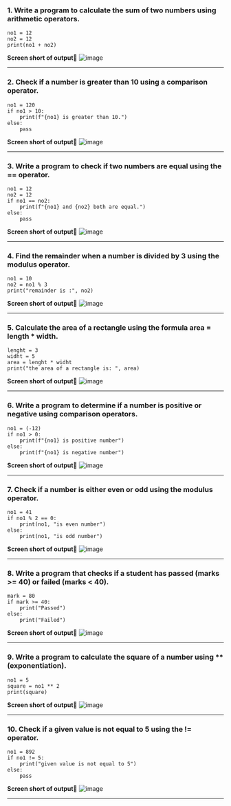 <h3>1. Write a program to calculate the sum of two numbers using arithmetic operators.</h3>

```
no1 = 12
no2 = 12
print(no1 + no2)
```

**Screen short of output📝**
![image](https://github.com/user-attachments/assets/ab313650-f135-402e-b5d4-e7168a4fddc5)

---

<h3>2. Check if a number is greater than 10 using a comparison operator.</h3>

```
no1 = 120
if no1 > 10:
    print(f"{no1} is greater than 10.")
else:
    pass
```

**Screen short of output📝**
![image](https://github.com/user-attachments/assets/43260cc2-8430-4ee8-b7f8-72050bb98533)

---

<h3>3. Write a program to check if two numbers are equal using the == operator.</h3>

```
no1 = 12
no2 = 12
if no1 == no2:
    print(f"{no1} and {no2} both are equal.")
else:
    pass
```

**Screen short of output📝**
![image](https://github.com/user-attachments/assets/1f3fb572-004a-472b-83aa-7f2da511a99e)

---

<h3>4. Find the remainder when a number is divided by 3 using the modulus operator. </h3>

```
no1 = 10
no2 = no1 % 3
print("remainder is :", no2)
```

**Screen short of output📝**
![image](https://github.com/user-attachments/assets/5a7ee9ea-5c80-4559-b84c-9b8cd1df4c71)

---

<h3>5. Calculate the area of a rectangle using the formula area = length * width.</h3>

```
lenght = 3
widht = 5
area = lenght * widht
print("the area of a rectangle is: ", area)
```

**Screen short of output📝**
![image](https://github.com/user-attachments/assets/e5a150c4-30a2-4bb2-b991-77267a814d50)

---

<h3>6. Write a program to determine if a number is positive or negative using comparison operators.</h3>

```
no1 = (-12)
if no1 > 0:
    print(f"{no1} is positive number")
else:
    print(f"{no1} is negative number")
```

**Screen short of output📝**
![image](https://github.com/user-attachments/assets/fcf1862e-9e37-475f-b6f3-875209c48dbb)

---

<h3>7. Check if a number is either even or odd using the modulus operator.</h3>

```
no1 = 41
if no1 % 2 == 0:
    print(no1, "is even number")
else:
    print(no1, "is odd number")
```

**Screen short of output📝**
![image](https://github.com/user-attachments/assets/1ed5ff5c-9a7e-4cf2-b4f8-fdf6a770e0b5)

---

<h3>8. Write a program that checks if a student has passed (marks >= 40) or failed (marks < 40).</h3>

```
mark = 80
if mark >= 40:
    print("Passed")
else:
    print("Failed")
```

**Screen short of output📝**
![image](https://github.com/user-attachments/assets/20786272-4c04-496c-909c-1a92674fb96c)

---

<h3>9. Write a program to calculate the square of a number using ** (exponentiation).</h3>

```
no1 = 5
square = no1 ** 2
print(square)
```

**Screen short of output📝**
![image](https://github.com/user-attachments/assets/9d5aca35-9855-445b-98fd-677443189eaa)

---

<h3>10. Check if a given value is not equal to 5 using the != operator.</h3>

```
no1 = 892
if no1 != 5:
    print("given value is not equal to 5")
else:
    pass
```

**Screen short of output📝**
![image](https://github.com/user-attachments/assets/7480f677-e1ee-443a-ae09-83cb60651cba)

---

